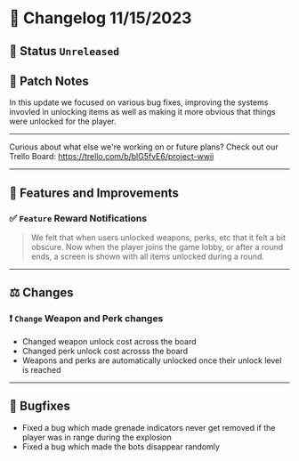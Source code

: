 # :bookmark_tabs:  Changelog 11/15/2023

## :red_circle: Status `Unreleased`
<!-- ## :green_circle: Status `Released` -->

## :speech_balloon: Patch Notes
In this update we focused on various bug fixes, improving the systems invovled in unlocking items as well as making it more obvious that things were unlocked for the player.

________
Curious about what else we're working on or future plans? Check out our Trello Board: https://trello.com/b/blG5fvE6/project-wwii
________

## :loudspeaker: Features and Improvements

### :white_check_mark: `Feature` Reward Notifications
> We felt that when users unlocked weapons, perks, etc that it felt a bit obscure.
> Now when the player joins the game lobby, or after a round ends, a screen is shown with all items unlocked during a round.

________

## :balance_scale: Changes

### :exclamation: `Change` Weapon and Perk changes
- Changed weapon unlock cost across the board
- Changed perk unlock cost acrosss the board
- Weapons and perks are automatically unlocked once their unlock level is reached

________

## :bug: Bugfixes
- Fixed a bug which made grenade indicators never get removed if the player was in range during the explosion
- Fixed a bug which made the bots disappear randomly
